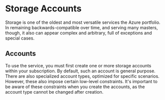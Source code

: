 Storage Accounts
================
Storage is one of the oldest and most versatile services the Azure portfolio.
In remaining backwards-compatible over time, and serving many masters, though,
it also can appear complex and arbitrary, full of exceptions and special cases.

## Accounts
To use the service, you must first create one or more storage accounts 
within your subscription.  By default, such an account is general purpose.
There are also specialized account types, optimized for specific scenarios.
However, these also impose certain low-level constraints.  It's important
to be aware of these constraints when you create the accounts, as the
account type cannot be changed after creation.


